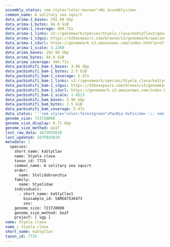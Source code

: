 ```yaml
---
assembly_status: <em style="color:maroon">No assembly</em>
common_name: A solitary sea squirt
data_arima-1_bases: 292.90 Gbp
data_arima-1_bytes: 84.6 GiB
data_arima-1_coverage: 404.71x
data_arima-1_links: s3://genomeark/species/Styela_clava/kaStyClav1/genomic_data/arima/<br>
data_arima-1_s3gui: https://42basepairs.com/browse/s3/genomeark/species/Styela_clava/kaStyClav1/genomic_data/arima/
data_arima-1_s3url: https://genomeark.s3.amazonaws.com/index.html?prefix=species/Styela_clava/kaStyClav1/genomic_data/arima/
data_arima-1_scale: 3.2260
data_arima_bases: 292.90 Gbp
data_arima_bytes: 84.6 GiB
data_arima_coverage: 404.71x
data_pacbiohifi_bam-1_bases: 3.96 Gbp
data_pacbiohifi_bam-1_bytes: 2.5 GiB
data_pacbiohifi_bam-1_coverage: 5.47x
data_pacbiohifi_bam-1_links: s3://genomeark/species/Styela_clava/kaStyClav1/genomic_data/pacbio_hifi/<br>
data_pacbiohifi_bam-1_s3gui: https://42basepairs.com/browse/s3/genomeark/species/Styela_clava/kaStyClav1/genomic_data/pacbio_hifi/
data_pacbiohifi_bam-1_s3url: https://genomeark.s3.amazonaws.com/index.html?prefix=species/Styela_clava/kaStyClav1/genomic_data/pacbio_hifi/
data_pacbiohifi_bam-1_scale: 1.4513
data_pacbiohifi_bam_bases: 3.96 Gbp
data_pacbiohifi_bam_bytes: 2.5 GiB
data_pacbiohifi_bam_coverage: 5.47x
data_status: '''<em style="color:forestgreen">PacBio HiFi</em> ::: <em style="color:forestgreen">Arima</em>'''
genome_size: 723720000
genome_size_display: 0.72 Gbp
genome_size_method: GoaT
last_raw_data: 1675925818
last_updated: 1675925820
metadata: |
  species:
    short_name: kaStyClav
    name: Styela clava
    taxon_id: 7725
    common_name: A solitary sea squirt
    order:
      name: Stolidobranchia
    family:
      name: Styelidae
    individuals:
      - short_name: kaStyClav1
        biosample_id: SAMEA7536473
        sex:
    genome_size: 723720000
    genome_size_method: GoaT
    project: [ vgp ]
name: Styela clava
name_: Styela_clava
short_name: kaStyClav
taxon_id: 7725
---
```


